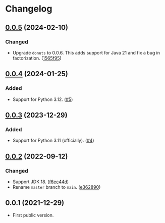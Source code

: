 # Changelog

<a name="0.0.5"></a>
## [0.0.5] (2024-02-10)
### Changed
- Upgrade `donuts` to 0.0.6. This adds support for Java 21 and fix a bug in factorization.
  ([1565f95](https://github.com/tueda/donuts-python/commit/1565f95bf5ad92866a091f20bf744a938b290a91))

<a name="0.0.4"></a>
## [0.0.4] (2024-01-25)
### Added
- Support for Python 3.12.
  ([#5](https://github.com/tueda/donuts-python/issues/5))

<a name="0.0.3"></a>
## [0.0.3] (2023-12-29)
### Added
- Support for Python 3.11 (officially).
  ([#4](https://github.com/tueda/donuts-python/issues/4))

<a name="0.0.2"></a>
## [0.0.2] (2022-09-12)
### Changed
- Support JDK 18.
  ([f6ec44d](https://github.com/tueda/donuts-python/commit/f6ec44dc522d5e3fa17b236fed6f270856491ae7))
- Rename `master` branch to `main`.
  ([e362890](https://github.com/tueda/donuts-python/commit/e362890988647049a6319db3d4c9381c7114e315))

<a name="0.0.1"></a>
## 0.0.1 (2021-12-29)
- First public version.

[0.0.5]: https://github.com/tueda/donuts-python/compare/0.0.4...0.0.5
[0.0.4]: https://github.com/tueda/donuts-python/compare/0.0.3...0.0.4
[0.0.3]: https://github.com/tueda/donuts-python/compare/0.0.2...0.0.3
[0.0.2]: https://github.com/tueda/donuts-python/compare/0.0.1...0.0.2
